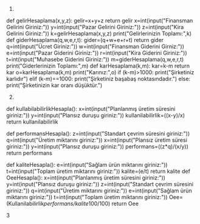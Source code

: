  1.
def gelirHesaplama(x,y,z):
    gelir=x+y+z
    return gelir
x=int(input("Finansman Gelirini Giriniz:"))
y=int(input("Pazar Gelirini Giriniz:"))
z=int(input("Kira Gelirini Giriniz:"))
k=gelirHesaplama(x,y,z)
print("Gelirlerinizin Toplamı:",k)
def giderHesaplama(q,w,e,r,t):
    gider=(q+w+e+r+t)
    return gider
q=int(input("Ücret Giriniz:"))
w=int(input("Finansman Giderini Girniz:"))
e=int(input("Pazar Giderini Giriniz:"))
r=int(input("Kira Giderini Giriniz:"))
t=int(input("Muhasebe Giderini Giriniz:"))
m=giderHesaplama(q,w,e,r,t)
print("Giderlerinizin Toplamı:",m)
def karHesaplama(k,m):
    kar=k-m
    return kar
o=karHesaplama(k,m)
print("Karınız:",o)
if (k-m)>1000:
    print("Şirketiniz karlıdır")
elif (k-m)==1000:
    print("Şirketiniz başabaş noktasındadır.")
else:
    print("Şirketinizin kar oranı düşüktür.")

    
    
    
 2.
 def kullabilabilirlikHesapla():
    x=int(input("Planlanmış üretim süresini giriniz:"))
    y=int(input("Plansız duruşu giriniz:"))
    kullanilabilirlik=((x-y)/x)
    return kullanilabilirlik

def performansHesapla():
    z=int(input("Standart çevrim süresini giriniz:"))
    q=int(input("Üretim miktarını giriniz:"))
    x=int(input("Plansız üretim süresi giriniz:"))
    y=int(input("Plansız duruşu giriniz:"))
    performans=((z*q)/(x/y))
    return performans

def kaliteHesapla():
     e=int(input("Sağlam ürün miktarını giriniz:"))
     t=int(input("Toplam üretim miktarını giriniz:"))
     kalite=(e/t)
     return kalite
def OeeHesapla():
    x=int(input("Planlanmış üretim süresini giriniz:"))
    y=int(input("Plansız duruşu giriniz:"))
    z=int(input("Standart çevrim süresini giriniz:"))
    q=int(input("Üretim miktarını giriniz:"))
    e=int(input("Sağlam ürün miktarını giriniz:"))
    t=int(input("Toplam üretim miktarını giriniz:"))
    Oee= (Kullanilabilirlik*performans/kalite*100/100)
    return Oee
    
    
 3
    
    
    
